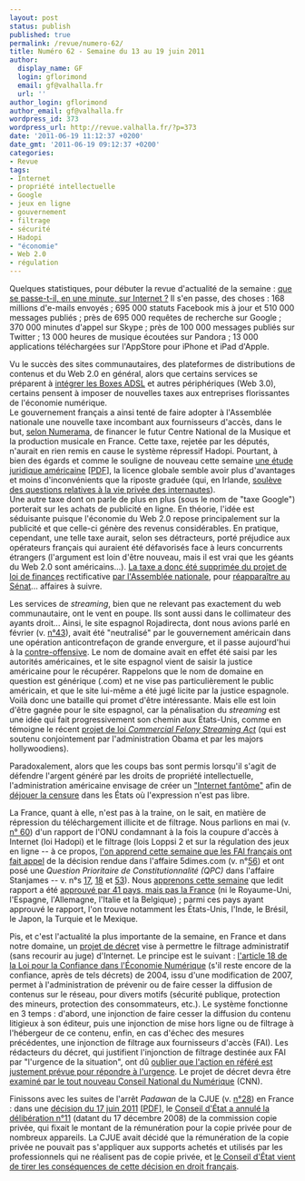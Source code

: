 ```yaml
---
layout: post
status: publish
published: true
permalink: /revue/numero-62/
title: Numéro 62 - Semaine du 13 au 19 juin 2011
author:
  display_name: GF
  login: gflorimond
  email: gf@valhalla.fr
  url: ''
author_login: gflorimond
author_email: gf@valhalla.fr
wordpress_id: 373
wordpress_url: http://revue.valhalla.fr/?p=373
date: '2011-06-19 11:12:37 +0200'
date_gmt: '2011-06-19 09:12:37 +0200'
categories:
- Revue
tags:
- Internet
- propriété intellectuelle
- Google
- jeux en ligne
- gouvernement
- filtrage
- sécurité
- Hadopi
- "économie"
- Web 2.0
- régulation
---
```

<p>Quelques statistiques, pour débuter la revue d'actualité de la semaine : <a href="http://www.pcinpact.com/actu/news/64113-internet-60-secondes-emails-google-facebook.htm">que se passe-t-il, en une minute, sur Internet ?</a> Il s'en passe, des choses : 168 millions d'e-mails envoyés ; 695 000 statuts Facebook mis à jour et 510 000 messages publiés ; près de 695 000 requêtes de recherche sur Google ; 370 000 minutes d'appel sur Skype ; près de 100 000 messages publiés sur Twitter ; 13 000 heures de musique écoutées sur Pandora ; 13 000 applications téléchargées sur l'AppStore pour iPhone et iPad d'Apple.</p>
<p>Vu le succès des sites communautaires, des plateformes de distributions de contenus et du Web 2.0 en général, alors que certains services se préparent à <a href="http://www.silicon.fr/picasa-deezer-les-services-web-debarquent-sur-les-%E2%80%98boxes%E2%80%99-53750.html">intégrer les Boxes ADSL</a> et autres périphériques (Web 3.0), certains pensent à imposer de nouvelles taxes aux entreprises florissantes de l'économie numérique.<br />
Le gouvernement français a ainsi tenté de faire adopter à l'Assemblée nationale une nouvelle taxe incombant aux fournisseurs d'accès, dans le but, <a href="http://www.numerama.com/magazine/19058-la-nouvelle-taxe-sur-les-fai-est-destinee-a-l-industrie-musicale.html">selon Numerama</a>, de financer le futur Centre National de la Musique et la production musicale en France. Cette taxe, rejetée par les députés, n'aurait en rien remis en cause le système répressif Hadopi. Pourtant, à bien des égards et comme le souligne de nouveau cette semaine <a href="http://www.numerama.com/magazine/19062-une-etude-publiee-dans-le-journal-de-harvard-deconseille-la-riposte-graduee.html">une étude juridique américaine</a> [<a href="http://papers.ssrn.com/sol3/Delivery.cfm/SSRN_ID1857685_code1622994.pdf?abstractid=1857685&mirid=3">PDF</a>], la licence globale semble avoir plus d'avantages et moins d'inconvénients que la riposte graduée (qui, en Irlande, <a href="http://www.numerama.com/magazine/19091-300-innocents-avertis-la-riposte-graduee-a-du-plomb-dans-l-aile-en-irlande.html">soulève des questions relatives à la vie privée des internautes</a>).<br />
Une autre taxe dont on parle de plus en plus (sous le nom de "taxe Google") porterait sur les achats de publicité en ligne. En théorie, l'idée est séduisante puisque l'économie du Web 2.0 repose principalement sur la publicité et que celle-ci génère des revenus considérables. En pratique, cependant, une telle taxe aurait, selon ses détracteurs, porté préjudice aux opérateurs français qui auraient été défavorisés face à leurs concurrents étrangers (l'argument est loin d'être nouveau, mais il est vrai que les géants du Web 2.0 sont américains...). <a href="http://www.numerama.com/magazine/19061-la-suppression-de-la-taxe-google-rejouit-les-acteurs-du-net.html">La taxe a donc été supprimée du projet de loi de finances</a> rectificative <a href="http://www.pcinpact.com/actu/news/64088-taxe-publicite-internet-google-laure-de-la-raudiere.htm">par l'Assemblée nationale</a>, pour <a href="http://www.numerama.com/magazine/19082-la-taxe-google-fait-son-retour-au-senat.html">réapparaître au Sénat</a>... affaires à suivre.</p>
<p>Les services de <i>streaming</i>, bien que ne relevant pas exactement du web communautaire, ont le vent en poupe. Ils sont aussi dans le collimateur des ayants droit... Ainsi, le site espagnol Rojadirecta, dont nous avions parlé en février (v. <a href="http://revue.valhalla.fr/numeros/43/">n°43</a>), avait été "neutralisé" par le gouvernement américain dans une opération anticontrefaçon de grande envergure, et il passe aujourd'hui à la <a href="http://www.numerama.com/magazine/19055-le-site-de-streaming-rojadirecta-passe-a-l-offensive-pour-se-defendre.html">contre-offensive</a>. Le nom de domaine avait en effet été saisi par les autorités américaines, et le site espagnol vient de saisir la justice américaine pour le récupérer. Rappelons que le nom de domaine en question est générique (.com) et ne vise pas particulièrement le public américain, et que le site lui-même a été jugé licite par la justice espagnole. Voilà donc une bataille qui promet d'être intéressante. Mais elle est loin d'être gagnée pour le site espagnol, car la pénalisation du <i>streaming</i> est une idée qui fait progressivement son chemin aux États-Unis, comme en témoigne le récent <a href="http://www.pcinpact.com/actu/news/64164-etatsunis-penalisation-streaming-s978-senat.htm">projet de loi <i>Commercial Felony Streaming Act</i></a> (qui est soutenu conjointement par l'administration Obama et par les majors hollywoodiens). </p>
<p>Paradoxalement, alors que les coups bas sont permis lorsqu'il s'agit de défendre l'argent généré par les droits de propriété intellectuelle, l'administration américaine envisage de créer un <a href="http://www.zdnet.fr/actualites/internet-fantome-des-projets-de-reseaux-pour-contourner-la-censure-39761674.htm">"Internet fantôme"</a> afin de <a href="http://www.numerama.com/magazine/19068-les-etats-unis-planchent-sur-un-internet-fantome-pour-dejouer-la-censure.html">déjouer la censure</a> dans les États où l'expression n'est pas libre.</p>
<p>La France, quant à elle, n'est pas à la traine, on le sait, en matière de répression du téléchargement illicite et de filtrage. Nous parlions en mai (v. <a href="http://revue.valhalla.fr/numeros/60/">n° 60</a>) d'un rapport de l'ONU condamnant à la fois la coupure d'accès à Internet (loi Hadopi) et le filtrage (lois Loppsi 2 et sur la régulation des jeux en ligne -- à ce propos, <a href="http://www.pcinpact.com/actu/news/64141-qpc-arjel-stanjames-fivedimes-5dimes.htm">l'on apprend cette semaine que les FAI français ont fait appel</a> de la décision rendue dans l'affaire 5dimes.com (v. n°<a href="http://revue.valhalla.fr/numeros/56/">56</a>) et ont posé une <i>Question Prioritaire de Constitutionnalité (QPC)</i> dans l'affaire Stanjames -- v. n°s <a href="http://revue.valhalla.fr/numeros/17/">17</a>, <a href="http://revue.valhalla.fr/numeros/18/">18</a> et <a href="http://revue.valhalla.fr/numeros/53/">53</a>). Nous <a href="http://www.pcinpact.com/actu/news/64126-41-pays-liberte-expression-internet-riposte-graduee.htm">apprenons cette semaine</a> que ledit rapport a été <a href="http://www.numerama.com/magazine/19067-41-pays-approuvent-le-rapport-de-l-onu-sur-la-liberte-et-internet-pas-la-france.html">approuvé par 41 pays, mais pas la France</a> (ni le Royaume-Uni, l'Espagne, l'Allemagne, l'Italie et la Belgique) ; parmi ces pays ayant approuvé le rapport, l'on trouve notamment les États-Unis, l'Inde, le Brésil, le Japon, la Turquie et le Mexique.</p>
<p>Pis, et c'est l'actualité la plus importante de la semaine, en France et dans notre domaine, un <a href="http://www.pcinpact.com/actu/news/64126-41-pays-liberte-expression-internet-riposte-graduee.htm">projet de décret</a> vise à permettre le filtrage administratif (sans recourir au juge) d'Internet. Le principe est le suivant : <a href="http://www.numerama.com/magazine/19074-un-decret-pour-generaliser-le-filtrage-sans-controle-du-juge.html">l'article 18 de la Loi pour la Confiance dans l'Économie Numérique</a> (s'il reste encore de la confiance, après de tels décrets) de 2004, issu d'une modification de 2007, permet à l'administration de prévenir ou de faire cesser la diffusion de contenus sur le réseau, pour divers motifs (sécurité publique, protection des mineurs, protection des consommateurs, etc.). Le système fonctionne en 3 temps : d'abord, une injonction de faire cesser la diffusion du contenu litigieux à son éditeur, puis une injonction de mise hors ligne ou de filtrage à l'hébergeur de ce contenu, enfin, en cas d'échec des mesures précédentes, une injonction de filtrage aux fournisseurs d'accès (FAI). Les rédacteurs du décret, qui justifient l'injonction de filtrage destinée aux FAI par "l'urgence de la situation", ont dû <a href="http://www.pcinpact.com/actu/news/64144-decret-projet-cnn-eric-besson.htm">oublier que l'action en référé est justement prévue pour répondre à l'urgence</a>. Le projet de décret devra être <a href="http://www.numerama.com/magazine/19083-le-decret-sur-le-filtrage-generalise-tance-par-la-quadrature-du-net.html">examiné par le tout nouveau Conseil National du Numérique</a> (CNN).</p>
<p>Finissons avec les suites de l'arrêt <i>Padawan</i> de la CJUE (v. <a href="http://revue.valhalla.fr/numeros/28/">n°28</a>) en France : dans une <a href="http://www.pcinpact.com/actu/news/64171-copie-privee-conseil-detat-professionnels.htm">décision du 17 juin 2011</a> [<a href="http://www.pcinpact.com/media/CE%2017%20juin%202011.pdf">PDF</a>], le <a href="http://www.zdnet.fr/actualites/copie-privee-le-conseil-d-etat-exonere-les-professionnels-39761742.htm">Conseil d'État a annulé la délibération n°11</a> (datant du 17 décembre 2008) de la commission copie privée, qui fixait le montant de la rémunération pour la copie privée pour de nombreux appareils. La CJUE avait décidé que la rémunération de la copie privée ne pouvait pas s'appliquer aux supports achetés et utilisés par les professionnels qui ne réalisent pas de copie privée, et <a href="http://t.co/zYpEenf">le Conseil d'État vient de tirer les conséquences de cette décision en droit français</a>.</p>
